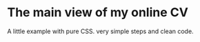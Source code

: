 The main view of my online CV
======
A little example with pure CSS. very simple steps and clean code.